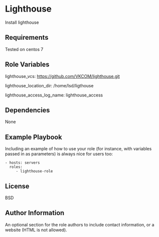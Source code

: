 Lighthouse
=========

Install lighthouse

Requirements
------------

Tested on centos 7

Role Variables
--------------

lighthouse_vcs: https://github.com/VKCOM/lighthouse.git

lighthouse_location_dir: /home/lsd/ligthouse

lighthouse_access_log_name: lighthouse_access

Dependencies
------------

None

Example Playbook
----------------

Including an example of how to use your role (for instance, with variables passed in as parameters) is always nice for users too:

    - hosts: servers
      roles:
         - lighthouse-role

License
-------

BSD

Author Information
------------------

An optional section for the role authors to include contact information, or a website (HTML is not allowed).
